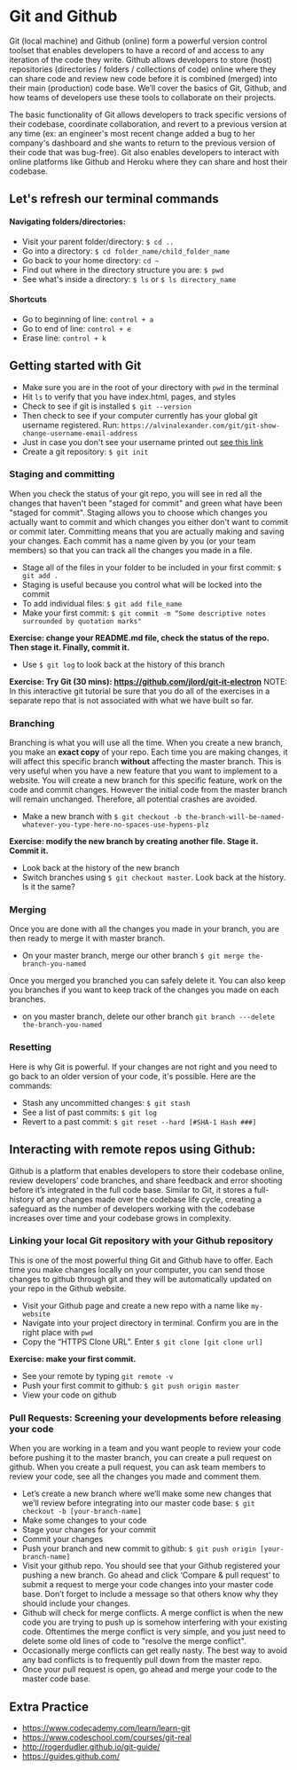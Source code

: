 # Git and Github

Git (local machine) and Github (online) form a powerful version control toolset that enables developers to have a record of and access to any iteration of the code they write. Github allows developers to store (host) repositories (directories / folders / collections of code) online where they can share code and review new code before it is combined (merged) into their main (production) code base. We’ll cover the basics of Git, Github, and how teams of developers use these tools to collaborate on their projects.

The basic functionality of Git allows developers to track specific versions of their codebase, coordinate collaboration, and revert to a previous version at any time (ex: an engineer's most recent change added a bug to her company's dashboard and she wants to return to the previous version of their code that was bug-free). Git also enables developers to interact with online platforms like Github and Heroku where they can share and host their codebase.

## Let's refresh our terminal commands

#### Navigating folders/directories:

- Visit your parent folder/directory: `$ cd ..`
- Go into a directory: `$ cd folder_name/child_folder_name`
- Go back to your home directory: `cd ~`
- Find out where in the directory structure you are: `$ pwd`
- See what's inside a directory: `$ ls` or `$ ls directory_name`

#### Shortcuts

- Go to beginning of line: `control + a`
- Go to end of line: `control + e`
- Erase line: `control + k`

## Getting started with Git

- Make sure you are in the root of your directory with `pwd` in the terminal
- Hit `ls` to verify that you have index.html, pages, and styles
- Check to see if git is installed `$ git --version`
- Then check to see if your computer currently has your global git username registered. Run: `https://alvinalexander.com/git/git-show-change-username-email-address`
- Just in case you don't see your username printed out [see this link](https://alvinalexander.com/git/git-show-change-username-email-address)
- Create a git repository: `$ git init`


### Staging and committing

When you check the status of your git repo, you will see in red all the changes that haven't been "staged for commit" and green what have been "staged for commit". Staging allows you to choose which changes you actually want to commit and which changes you either don't want to commit or commit later.
Committing means that you are actually making and saving your changes. Each commit has a name given by you (or your team members) so that you can track all the changes you made in a file.

- Stage all of the files in your folder to be included in your first commit: `$ git add .`
- Staging is useful because you control what will be locked into the commit
- To add individual files: `$ git add file_name`
- Make your first commit: `$ git commit -m “Some descriptive notes surrounded by quotation marks"`

**Exercise: change your README.md file, check the status of the repo. Then stage it. Finally, commit it.**

- Use `$ git log` to look back at the history of this branch

**Exercise: Try Git (30 mins): https://github.com/jlord/git-it-electron**
NOTE: In this interactive git tutorial be sure that you do all of the exercises in a separate repo that is not associated with what we have built so far. 

### Branching

Branching is what you will use all the time. When you create a new branch, you make an **exact copy** of your repo. Each time you are making changes, it will affect this specific branch **without** affecting the master branch.
This is very useful when you have a new feature that you want to implement to a website. You will create a new branch for this specific feature, work on the code and commit changes. However the initial code from the master branch will remain unchanged. Therefore, all potential crashes are avoided.

- Make a new branch with `$ git checkout -b the-branch-will-be-named-whatever-you-type-here-no-spaces-use-hypens-plz`


**Exercise: modify the new branch by creating another file. Stage it. Commit it.**

- Look back at the history of the new branch
- Switch branches using `$ git checkout master`. Look back at the history. Is it the same?

### Merging
Once you are done with all the changes you made in your branch, you are then ready to merge it with master branch.

- On your master branch, merge our other branch `$ git merge the-branch-you-named`

Once you merged you branched you can safely delete it. You can also keep you branches if you want to keep track of the changes you made on each branches.

- on you master branch, delete our other branch `git branch ---delete the-branch-you-named`

### Resetting
Here is why Git is powerful. If your changes are not right and you need to go back to an older version of your code, it's possible. Here are the commands:

- Stash any uncommitted changes: `$ git stash`
- See a list of past commits: `$ git log`
- Revert to a past commit: `$ git reset --hard [#SHA-1 Hash ###]`

## Interacting with remote repos using Github:

Github is a platform that enables developers to store their codebase online, review developers’ code branches, and share feedback and error shooting before it’s integrated in the full code base. Similar to Git, it stores a full-history of any changes made over the codebase life cycle, creating a safeguard as the number of developers working with the codebase increases over time and your codebase grows in complexity.

### Linking your local Git repository with your Github repository
This is one of the most powerful thing Git and Github have to offer. Each time you make changes locally on your computer, you can send those changes to github through git and they will be automatically updated on your repo in the Github website.

- Visit your Github page and create a new repo with a name like `my-website`
- Navigate into your project directory in terminal. Confirm you are in the right place with `pwd`
- Copy the “HTTPS Clone URL”. Enter `$ git clone [git clone url]` 

**Exercise: make your first commit.**
- See your remote by typing `git remote -v`
- Push your first commit to github: `$ git push origin master`
- View your code on github

### Pull Requests: Screening your developments before releasing your code
When you are working in a team and you want people to review your code before pushing it to the master branch, you can create a pull request on github. When you create a pull request, you can ask team members to review your code, see all the changes you made and comment them.


- Let’s create a new branch where we’ll make some new changes that we’ll review before integrating into our master code base: `$ git checkout -b [your-branch-name]`
- Make some changes to your code
- Stage your changes for your commit
- Commit your changes
- Push your branch and new commit to github: `$ git push origin [your-branch-name]`
- Visit your github repo. You should see that your Github registered your pushing a new branch. Go ahead and click ‘Compare & pull request’ to submit a request to merge your code changes into your master code base. Don’t forget to include a message so that others know why they should include your changes.
- Github will check for merge conflicts. A merge conflict is when the new code you are trying to push up is somehow interfering with your existing code. Oftentimes the merge conflict is very simple, and you just need to delete some old lines of code to "resolve the merge conflict". 
- Occasionally merge conflicts can get really nasty. The best way to avoid any bad conflicts is to frequently pull down from the master repo. 
- Once your pull request is open, go ahead and merge your code to the master code base.


## Extra Practice

- https://www.codecademy.com/learn/learn-git
- https://www.codeschool.com/courses/git-real
- http://rogerdudler.github.io/git-guide/
- https://guides.github.com/
